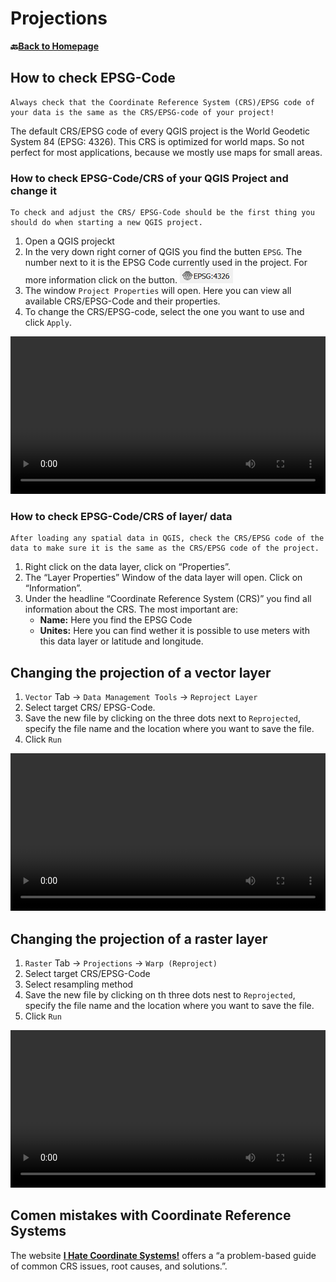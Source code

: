 # Projections

__🔙[Back to Homepage](/content/intro.md)__

## How to check EPSG-Code 

```{Note}
Always check that the Coordinate Reference System (CRS)/EPSG code of your data is the same as the CRS/EPSG-code of your project!
```

The default CRS/EPSG code of every QGIS project is the World Geodetic System 84 (EPSG: 4326). This CRS is optimized for world maps. So not perfect for most applications, because we mostly use maps for small areas.

### How to check EPSG-Code/CRS of your QGIS Project and change it
```{Note}
To check and adjust the CRS/ EPSG-Code should be the first thing you should do when starting a new QGIS project.
```

1.  Open a QGIS projeckt
2. In the very down right corner of QGIS you find the butten `EPSG`. The number next to it is the EPSG Code currently used in the project. For more information click on the button.
![](/fig/EPSG_Code.png)
3. The window `Project Properties` will open. Here you can view all available CRS/EPSG-Code and their properties.
4. To change the CRS/EPSG-code, select the one you want to use and click `Apply`.

<video width="100%" controls src="https://github.com/GIScience/gis-training-resource-center/raw/main/fig/qgis_change_project_CRS.mp4"></video>

### How to check EPSG-Code/CRS of layer/ data
```{Note}
After loading any spatial data in QGIS, check the CRS/EPSG code of the data to make sure it is the same as the CRS/EPSG code of the project.
```
1. Right click on the data layer, click on  “Properties”.
2. The “Layer Properties” Window of the data layer will open. Click on “Information”.
3. Under the headline “Coordinate Reference System (CRS)” you find all information about the CRS. The most important are:
    - __Name:__     Here you find the EPSG Code
    - __Unites:__    Here you can find wether it is possible to use meters with this data layer or latitude and longitude.


## Changing the projection of a vector layer

1. `Vector` Tab -> `Data Management Tools` -> `Reproject Layer`
2. Select target CRS/ EPSG-Code.
3. Save the new file by clicking on the three dots next to `Reprojected`, specify the file name and the location where you want to save the file.
5. Click `Run`

<video width="100%" controls src="https://github.com/GIScience/gis-training-resource-center/raw/main/fig/qgis_reproject_vector.mp4"></video>


## Changing the projection of a raster layer

1. `Raster` Tab -> `Projections` -> `Warp (Reproject)`
2. Select target CRS/EPSG-Code
3. Select resampling method
4. Save the new file by clicking on th three dots nest to `Reprojected`, specify the file name and the location where you want to save the file.
5. Click `Run`

<video width="100%" controls src="https://github.com/GIScience/gis-training-resource-center/raw/main/fig/qgis_reproject_raster.mp4"></video>

## Comen mistakes with Coordinate Reference Systems

The website [__I Hate Coordinate Systems!__](https://ihatecoordinatesystems.com/) offers a “a problem-based guide of common CRS issues, root causes, and solutions.”.
